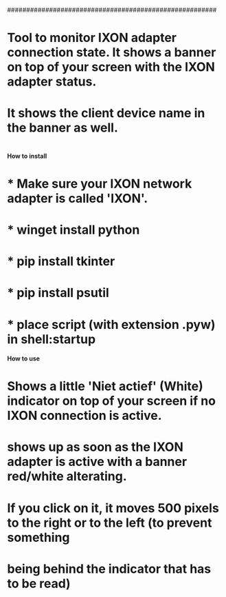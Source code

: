 #######################################################
# Tool to monitor IXON adapter connection state. It shows a banner on top of your screen with the IXON adapter status.
# It shows the client device name in the banner as well.
# 
#### How to install ####
# * Make sure your IXON network adapter is called 'IXON'.
# * winget install python
# * pip install tkinter
# * pip install psutil
# * place script (with extension .pyw) in shell:startup


#### How to use ####
# Shows a little 'Niet actief' (White) indicator on top of your screen if no IXON connection is active.
# shows up as soon as the IXON adapter is active with a banner red/white alterating.
# If you click on it, it moves 500 pixels to the right or to the left (to prevent something
# being behind the indicator that has to be read)
